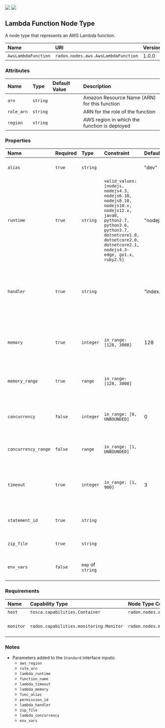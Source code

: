 ![](https://img.shields.io/badge/Status:-RELEASED-green)
![](https://img.shields.io/badge/%20-DEPLOYABLE-blueviolet)

## Lambda Function Node Type

A node type that represents an AWS Lambda function.

| Name | URI | Version | Derived From |
|:---- |:--- |:------- |:------------ |
| `AwsLambdaFunction` | `radon.nodes.aws.AwsLambdaFunction` | 1.0.0 | `radon.nodes.abstract.Function` |

### Attributes

| Name | Type | Default Value | Description |
|:---- |:---- |:------------- |:----------- |
| `arn` | `string` |   | Amazon Resource Name (ARN) for this function |
| `role_arn` | `string` |   | ARN for the role of the function |
| `region` | `string` |   | AWS region in which the function is deployed |

### Properties

| Name | Required | Type | Constraint | Default Value | Description |
|:---- |:-------- |:---- |:---------- |:------------- |:----------- |
| `alias` | `true` | `string` |   | "dev" | Lambda function's alias |
| `runtime` | `true` | `string` | `valid_values: [nodejs, nodejs4.3, nodejs6.10, nodejs8.10, nodejs10.x, nodejs12.x, java8, python2.7, python3.6, python3.7, dotnetcore1.0, dotnetcore2.0, dotnetcore2.1, nodejs4.3-edge, go1.x, ruby2.5]` | "nodejs" | The identifier of the function's runtime |
| `handler` | `true` | `string` |   | "index.handler" | The name of the method within your code that Lambda calls to execute your function |
| `memory` | `true` | `integer` | `in_range: [128, 3008]` | 128 | The amount of memory in megabytes that your function has access to |
| `memory_range` | `true` | `range` | `in_range: [128, 3008]` |   | Range of function memory in MB to search |
| `concurrency` | `false` | `integer` | `in_range: [0, UNBOUNDED]` | 0 | The amount of concurrency that your function has access to |
| `concurrency_range` | `false` | `range` | `in_range: [1, UNBOUNDED]` |   | Range of function concurrency to search |
| `timeout` | `true` | `integer` | `in_range: [1, 900]` | 3 | The amount of time that Lambda allows a function to run before stopping it |
| `statement_id` | `true` | `string` |   |   | Lambda policy statement identifier |
| `zip_file` | `true` | `string` |   |   | Path to a function zip file |
| `env_vars` | `false` | `map` of `string` |   |   | The environment variables of the function |

### Requirements

| Name | Capability Type | Node Type Constraint | Relationship Type | Occurrences |
|:---- |:--------------- |:-------------------- |:----------------- |:------------|
| `host` | `tosca.capabilities.Container` | `radon.nodes.aws.AwsPlatform` | `tosca.relationships.HostedOn` | [1, 1] |
| `monitor` | `radon.capabilities.monitoring.Monitor` | `radon.nodes.monitoring.PushGateway` | `radon.relationships.monitoring.AWSIsMonitoredBy` | [ 0, UNBOUNDED ] |

### Notes

* Parameters added to the `Standard` interface inputs:
    * `aws_region`
    * `role_arn`
    * `lambda_runtime`
    * `function_name`
    * `lambda_timeout`
    * `lambda_memory`
    * `func_alias`
    * `permission_id`
    * `lambda_handler`
    * `zip_file`
    * `lambda_concurrency`
    * `env_vars`
